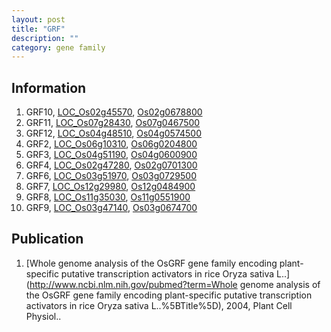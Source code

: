 ```yaml
---
layout: post
title: "GRF"
description: ""
category: gene family
---
```


## Information
1. GRF10, [LOC_Os02g45570](http://rice.plantbiology.msu.edu/cgi-bin/ORF_infopage.cgi?orf=LOC_Os02g45570), [Os02g0678800](http://rapdb.dna.affrc.go.jp/viewer/gbrowse_details/irgsp1?name=Os02g0678800)
2. GRF11, [LOC_Os07g28430](http://rice.plantbiology.msu.edu/cgi-bin/ORF_infopage.cgi?orf=LOC_Os07g28430), [Os07g0467500](http://rapdb.dna.affrc.go.jp/viewer/gbrowse_details/irgsp1?name=Os07g0467500)
3. GRF12, [LOC_Os04g48510](http://rice.plantbiology.msu.edu/cgi-bin/ORF_infopage.cgi?orf=LOC_Os04g48510), [Os04g0574500](http://rapdb.dna.affrc.go.jp/viewer/gbrowse_details/irgsp1?name=Os04g0574500)
4. GRF2, [LOC_Os06g10310](http://rice.plantbiology.msu.edu/cgi-bin/ORF_infopage.cgi?orf=LOC_Os06g10310), [Os06g0204800](http://rapdb.dna.affrc.go.jp/viewer/gbrowse_details/irgsp1?name=Os06g0204800)
5. GRF3, [LOC_Os04g51190](http://rice.plantbiology.msu.edu/cgi-bin/ORF_infopage.cgi?orf=LOC_Os04g51190), [Os04g0600900](http://rapdb.dna.affrc.go.jp/viewer/gbrowse_details/irgsp1?name=Os04g0600900)
6. GRF4, [LOC_Os02g47280](http://rice.plantbiology.msu.edu/cgi-bin/ORF_infopage.cgi?orf=LOC_Os02g47280), [Os02g0701300](http://rapdb.dna.affrc.go.jp/viewer/gbrowse_details/irgsp1?name=Os02g0701300)
7. GRF6, [LOC_Os03g51970](http://rice.plantbiology.msu.edu/cgi-bin/ORF_infopage.cgi?orf=LOC_Os03g51970), [Os03g0729500](http://rapdb.dna.affrc.go.jp/viewer/gbrowse_details/irgsp1?name=Os03g0729500)
8. GRF7, [LOC_Os12g29980](http://rice.plantbiology.msu.edu/cgi-bin/ORF_infopage.cgi?orf=LOC_Os12g29980), [Os12g0484900](http://rapdb.dna.affrc.go.jp/viewer/gbrowse_details/irgsp1?name=Os12g0484900)
9. GRF8, [LOC_Os11g35030](http://rice.plantbiology.msu.edu/cgi-bin/ORF_infopage.cgi?orf=LOC_Os11g35030), [Os11g0551900](http://rapdb.dna.affrc.go.jp/viewer/gbrowse_details/irgsp1?name=Os11g0551900)
10. GRF9, [LOC_Os03g47140](http://rice.plantbiology.msu.edu/cgi-bin/ORF_infopage.cgi?orf=LOC_Os03g47140), [Os03g0674700](http://rapdb.dna.affrc.go.jp/viewer/gbrowse_details/irgsp1?name=Os03g0674700)

## Publication
1. [Whole genome analysis of the OsGRF gene family encoding plant-specific putative transcription activators in rice Oryza sativa L..](http://www.ncbi.nlm.nih.gov/pubmed?term=Whole genome analysis of the OsGRF gene family encoding plant-specific putative transcription activators in rice Oryza sativa L..%5BTitle%5D), 2004, Plant Cell Physiol..


